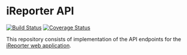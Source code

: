 # iReporter API

[![Build Status](https://travis-ci.org/khwilo/ireporter-API.svg?branch=ft-get-redflag-records-162336804)](https://travis-ci.org/khwilo/ireporter-API) [![Coverage Status](https://coveralls.io/repos/github/khwilo/ireporter-API/badge.svg?branch=ft-get-redflag-records-162336804)](https://coveralls.io/github/khwilo/ireporter-API?branch=ft-get-redflag-records-162336804)

This repository consists of implementation of the API endpoints for the [iReporter web application](https://khwilo.github.io/iReporter/UI/).  
